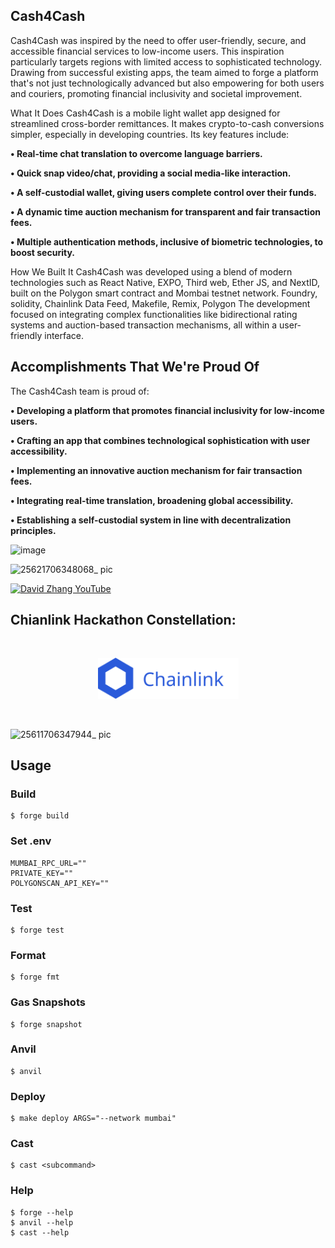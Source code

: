 ## Cash4Cash

Cash4Cash was inspired by the need to offer user-friendly, secure, and accessible financial services to low-income users. This inspiration particularly targets regions with limited access to sophisticated technology. Drawing from successful existing apps, the team aimed to forge a platform that's not just technologically advanced but also empowering for both users and couriers, promoting financial inclusivity and societal improvement.

What It Does Cash4Cash is a mobile light wallet app designed for streamlined cross-border remittances. It makes crypto-to-cash conversions simpler, especially in developing countries. Its key features include:

**• Real-time chat translation to overcome language barriers.**

**• Quick snap video/chat, providing a social media-like interaction.**

**• A self-custodial wallet, giving users complete control over their funds.**

**• A dynamic time auction mechanism for transparent and fair transaction fees.**

**• Multiple authentication methods, inclusive of biometric technologies, to boost security.**

How We Built It Cash4Cash was developed using a blend of modern technologies such as React Native, EXPO, Third web, Ether JS, and NextID, built on the Polygon smart contract and Mombai testnet network. Foundry, solidity, Chainlink Data Feed, Makefile, Remix, Polygon The development focused on integrating complex functionalities like bidirectional rating systems and auction-based transaction mechanisms, all within a user-friendly interface.

## Accomplishments That We're Proud Of

The Cash4Cash team is proud of:

**• Developing a platform that promotes financial inclusivity for low-income users.**

**• Crafting an app that combines technological sophistication with user accessibility.**

**• Implementing an innovative auction mechanism for fair transaction fees.**

**• Integrating real-time translation, broadening global accessibility.**

**• Establishing a self-custodial system in line with decentralization principles.**

![image](https://github.com/Solidityarchitect/Hackathon-Portfolio/assets/125990317/ae0bb471-a3a2-4b07-8578-d14b7f1427a3)

![25621706348068_ pic](https://github.com/Solidityarchitect/Hackathon-Portfolio/assets/125990317/1f17f4fe-5516-441e-896b-4262fd93675f)

[![David Zhang YouTube](https://img.shields.io/badge/YouTube-FF0000?style=for-the-badge&logo=youtube&logoColor=white)](https://vimeo.com/893176898)

## Chianlink Hackathon Constellation:

<br/>
<p align="center">
<a href="https://devpost.com/software/send-it-cash?ref_content=user-portfolio&ref_feature=in_progress" target="_blank">
<img src="https://raw.githubusercontent.com/smartcontractkit/chainlink/develop/docs/logo-chainlink-blue.svg" width="225" alt="Chainlink logo">
</a>
</p>
<br/>

![25611706347944_ pic](https://github.com/Solidityarchitect/Hackathon-Portfolio/assets/125990317/595a32c8-7748-47c0-9cb6-6a983fe0d4e1)

## Usage

### Build

```shell
$ forge build
```

### Set .env

```shell
MUMBAI_RPC_URL=""
PRIVATE_KEY=""
POLYGONSCAN_API_KEY=""
```

### Test

```shell
$ forge test
```

### Format

```shell
$ forge fmt
```

### Gas Snapshots

```shell
$ forge snapshot
```

### Anvil

```shell
$ anvil
```

### Deploy

```shell
$ make deploy ARGS="--network mumbai"
```

### Cast

```shell
$ cast <subcommand>
```

### Help

```shell
$ forge --help
$ anvil --help
$ cast --help
```
